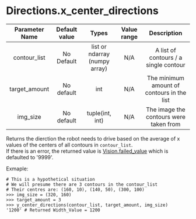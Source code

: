 # Directions.x_center_directions

| Parameter Name | Default value | Types | Value range | Description | 
| :---: | :---: | :---: | :---: | :---: |
| contour_list | No Default | list or ndarray (numpy array) | N/A | A list of contours / a single contour |
| target_amount | No default | int | N/A | The minimum amount of contours in the list |
| img_size | No default | tuple(int, int) | N/A | The image the contours were taken from |

Returns the dierction the robot needs to drive based on the average of x values of the centers
 of all contours in `contour_list`. </br>
If there is an error, the returned value is [Vision.failed_value](https://github.com/1937Elysium/Ovl-Python/blob/master/English/ovl/Vision/Constructer%20(__init__).md)
which is defaulted to '9999'.

Exmaple:
```
# This is a hypothetical situation
# We will presume there are 3 contours in the contour_list
# Their centres are: (160, 10), (140, 50), (300, 100)
>>> img_size = (320, 160)
>>> target_amount = 3
>>> y_center_directions(contour_list, target_amount, img_size)
'1200' # Returned Width_Value = 1200
```
